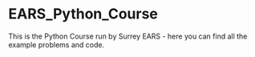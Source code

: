 # EARS_Python_Course
This is the Python Course run by Surrey EARS - here you can find all the example problems and code.
